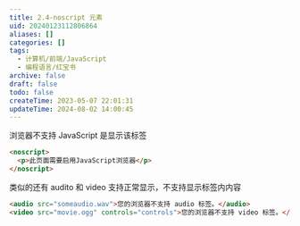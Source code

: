 ```yaml
---
title: 2.4-noscript 元素
uid: 20240123112806864
aliases: []
categories: []
tags:
  - 计算机/前端/JavaScript
  - 编程语言/红宝书
archive: false
draft: false
todo: false
createTime: 2023-05-07 22:01:31
updateTime: 2024-08-02 14:00:45
---
```


浏览器不支持 JavaScript 是显示该标签

```html
<noscript>
  <p>此页面需要启用JavaScript浏览器</p>
</noscript>
```

类似的还有 audito 和 video 支持正常显示，不支持显示标签内内容

```html
<audio src="someaudio.wav">您的浏览器不支持 audio 标签。</audio>
<video src="movie.ogg" controls="controls">您的浏览器不支持 video 标签。</video>
```
